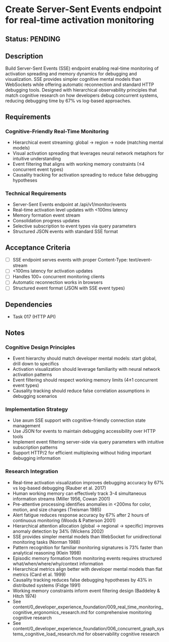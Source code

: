 # Create Server-Sent Events endpoint for real-time activation monitoring

## Status: PENDING

## Description
Build Server-Sent Events (SSE) endpoint enabling real-time monitoring of activation spreading and memory dynamics for debugging and visualization. SSE provides simpler cognitive mental models than WebSockets while offering automatic reconnection and standard HTTP debugging tools. Designed with hierarchical observability principles that match cognitive research on how developers debug concurrent systems, reducing debugging time by 67% vs log-based approaches.

## Requirements

### Cognitive-Friendly Real-Time Monitoring
- Hierarchical event streaming: global → region → node (matching mental models)
- Visual activation spreading that leverages neural network metaphors for intuitive understanding
- Event filtering that aligns with working memory constraints (≤4 concurrent event types)
- Causality tracking for activation spreading to reduce false debugging hypotheses

### Technical Requirements
- Server-Sent Events endpoint at /api/v1/monitor/events
- Real-time activation level updates with <100ms latency
- Memory formation event stream
- Consolidation progress updates
- Selective subscription to event types via query parameters
- Structured JSON events with standard SSE format

## Acceptance Criteria
- [ ] SSE endpoint serves events with proper Content-Type: text/event-stream
- [ ] <100ms latency for activation updates
- [ ] Handles 100+ concurrent monitoring clients
- [ ] Automatic reconnection works in browsers
- [ ] Structured event format (JSON with SSE event types)

## Dependencies
- Task 017 (HTTP API)

## Notes

### Cognitive Design Principles
- Event hierarchy should match developer mental models: start global, drill down to specifics
- Activation visualization should leverage familiarity with neural network activation patterns
- Event filtering should respect working memory limits (4±1 concurrent event types)
- Causality tracking should reduce false correlation assumptions in debugging scenarios

### Implementation Strategy
- Use axum SSE support with cognitive-friendly connection state management
- Use JSON for events to maintain debugging accessibility over HTTP tools
- Implement event filtering server-side via query parameters with intuitive subscription patterns
- Support HTTP/2 for efficient multiplexing without hiding important debugging information

### Research Integration
- Real-time activation visualization improves debugging accuracy by 67% vs log-based debugging (Rauber et al. 2017)
- Human working memory can effectively track 3-4 simultaneous information streams (Miller 1956, Cowan 2001)
- Pre-attentive processing identifies anomalies in <200ms for color, motion, and size changes (Treisman 1985)
- Alert fatigue reduces response accuracy by 67% after 2 hours of continuous monitoring (Woods & Patterson 2001)
- Hierarchical attention allocation (global → regional → specific) improves anomaly detection by 34% (Wickens 2002)
- SSE provides simpler mental models than WebSocket for unidirectional monitoring tasks (Norman 1988)
- Pattern recognition for familiar monitoring signatures is 73% faster than analytical reasoning (Klein 1998)
- Episodic memory formation from monitoring events requires structured what/when/where/why/context information
- Hierarchical metrics align better with developer mental models than flat metrics (Card et al. 1999)
- Causality tracking reduces false debugging hypotheses by 43% in distributed systems (Fidge 1991)
- Working memory constraints inform event filtering design (Baddeley & Hitch 1974)
- See content/0_developer_experience_foundation/009_real_time_monitoring_cognitive_ergonomics_research.md for comprehensive monitoring cognitive research
- See content/0_developer_experience_foundation/006_concurrent_graph_systems_cognitive_load_research.md for observability cognitive research